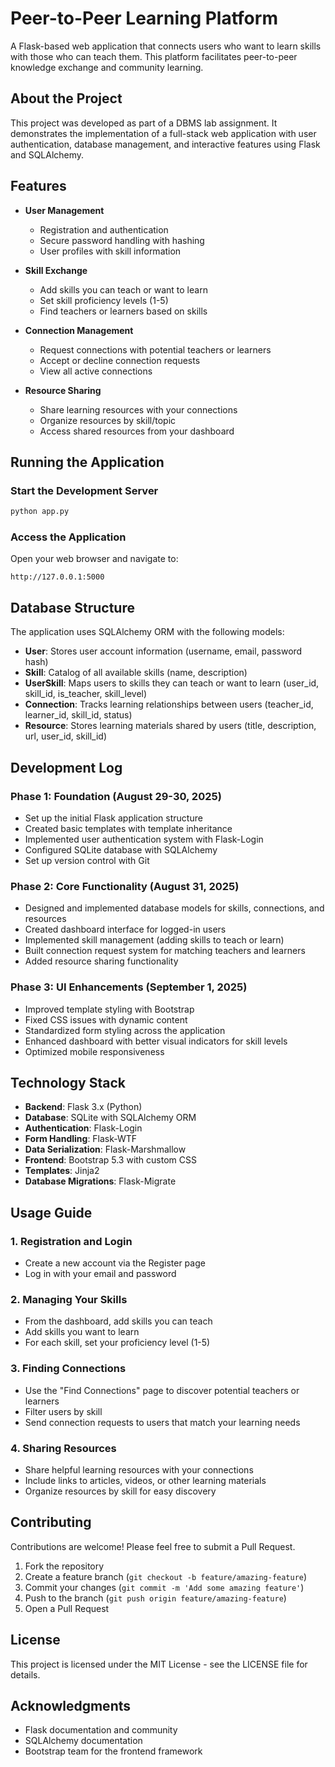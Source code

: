# Peer-to-Peer Learning Platform

A Flask-based web application that connects users who want to learn skills with those who can teach them. This platform facilitates peer-to-peer knowledge exchange and community learning.

## About the Project

This project was developed as part of a DBMS lab assignment. It demonstrates the implementation of a full-stack web application with user authentication, database management, and interactive features using Flask and SQLAlchemy.

## Features

- **User Management**

  - Registration and authentication
  - Secure password handling with hashing
  - User profiles with skill information

- **Skill Exchange**

  - Add skills you can teach or want to learn
  - Set skill proficiency levels (1-5)
  - Find teachers or learners based on skills

- **Connection Management**

  - Request connections with potential teachers or learners
  - Accept or decline connection requests
  - View all active connections

- **Resource Sharing**
  - Share learning resources with your connections
  - Organize resources by skill/topic
  - Access shared resources from your dashboard

## Running the Application

### Start the Development Server

```bash
python app.py
```

### Access the Application

Open your web browser and navigate to:

```
http://127.0.0.1:5000
```

## Database Structure

The application uses SQLAlchemy ORM with the following models:

- **User**: Stores user account information (username, email, password hash)
- **Skill**: Catalog of all available skills (name, description)
- **UserSkill**: Maps users to skills they can teach or want to learn (user_id, skill_id, is_teacher, skill_level)
- **Connection**: Tracks learning relationships between users (teacher_id, learner_id, skill_id, status)
- **Resource**: Stores learning materials shared by users (title, description, url, user_id, skill_id)

## Development Log

### Phase 1: Foundation (August 29-30, 2025)

- Set up the initial Flask application structure
- Created basic templates with template inheritance
- Implemented user authentication system with Flask-Login
- Configured SQLite database with SQLAlchemy
- Set up version control with Git

### Phase 2: Core Functionality (August 31, 2025)

- Designed and implemented database models for skills, connections, and resources
- Created dashboard interface for logged-in users
- Implemented skill management (adding skills to teach or learn)
- Built connection request system for matching teachers and learners
- Added resource sharing functionality

### Phase 3: UI Enhancements (September 1, 2025)

- Improved template styling with Bootstrap
- Fixed CSS issues with dynamic content
- Standardized form styling across the application
- Enhanced dashboard with better visual indicators for skill levels
- Optimized mobile responsiveness

## Technology Stack

- **Backend**: Flask 3.x (Python)
- **Database**: SQLite with SQLAlchemy ORM
- **Authentication**: Flask-Login
- **Form Handling**: Flask-WTF
- **Data Serialization**: Flask-Marshmallow
- **Frontend**: Bootstrap 5.3 with custom CSS
- **Templates**: Jinja2
- **Database Migrations**: Flask-Migrate

## Usage Guide

### 1. Registration and Login

- Create a new account via the Register page
- Log in with your email and password

### 2. Managing Your Skills

- From the dashboard, add skills you can teach
- Add skills you want to learn
- For each skill, set your proficiency level (1-5)

### 3. Finding Connections

- Use the "Find Connections" page to discover potential teachers or learners
- Filter users by skill
- Send connection requests to users that match your learning needs

### 4. Sharing Resources

- Share helpful learning resources with your connections
- Include links to articles, videos, or other learning materials
- Organize resources by skill for easy discovery

## Contributing

Contributions are welcome! Please feel free to submit a Pull Request.

1. Fork the repository
2. Create a feature branch (`git checkout -b feature/amazing-feature`)
3. Commit your changes (`git commit -m 'Add some amazing feature'`)
4. Push to the branch (`git push origin feature/amazing-feature`)
5. Open a Pull Request

## License

This project is licensed under the MIT License - see the LICENSE file for details.

## Acknowledgments

- Flask documentation and community
- SQLAlchemy documentation
- Bootstrap team for the frontend framework
